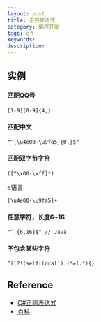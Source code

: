 ```yaml
---
layout: post
title: 正则表达式
category: 编程开发
tags: c＃
keywords: 
description: 
---
```


## 实例

#### 匹配QQ号


```
[1-9][0-9]{4,}
```

#### 匹配中文

```
"^[\u4e00-\u9fa5]{0,}$"
```

#### 匹配双字节字符

```
([^\x00-\xff]*)
```

e语言:

```
[\u4e00-\u9fa5]+
```

#### 任意字符，长度6~16

```
"^.{6,16}$" // Java
```

#### 不包含某些字符

```
^((?!(self|local)).)*=(.*){}
```

## Reference

* [C#正则表达式](http://www.wangqi.com/html/2006-12/9250.htm)
* [百科](http://baike.baidu.com/link?url=Nv5KijY8sH1IQkgObbiB6MkrK8Xb3i6xYbTRYK6lqy6CeBqm2PCEZO-2oYU0AuOT0rPb1QuOiR0Jk7pWFYaL0a)